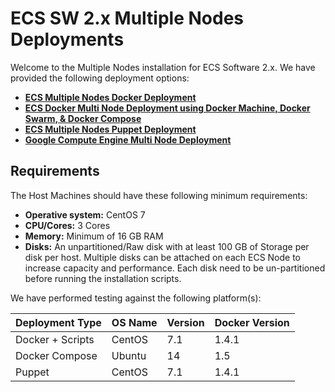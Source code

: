 # ECS SW 2.x Multiple Nodes Deployments

Welcome to the Multiple Nodes installation for ECS Software 2.x. We have provided the following deployment options: 


- **[ECS Multiple Nodes Docker Deployment](https://github.com/EMCECS/ECS-CommunityEdition/blob/master/Documentation/ECS-MultiNode-Instructions.md "ECS Multiple Node Docker Deployment Information")**
- **[ECS Docker Multi Node Deployment using Docker Machine, Docker Swarm, & Docker Compose](https://github.com/emccode/ecs-dockerswarm/ "ECS Docker Multi Node Deployment using Docker Machine, Docker Swarm, & Docker Compose Deployment Information")**
- **[ECS Multiple Nodes Puppet Deployment](https://github.com/EMCECS/ECS-CommunityEdition/blob/master/Documentation/ECS-MultiNode-Puppet-Instructions.md "ECS Multiple Node Puppet Deployment Information")**
- **[Google Compute Engine Multi Node Deployment](https://github.com/EMCECS/ECS-CommunityEdition/blob/master/Documentation/ECS-GCE-MultiNode-Instructions.md "ECS GCE Deployment Information")**


## Requirements

The Host Machines should have these following minimum requirements: 

- **Operative system:** CentOS 7
- **CPU/Cores:** 3 Cores
- **Memory:** Minimum of 16 GB RAM
- **Disks:** An unpartitioned/Raw disk with at least 100 GB of Storage per disk per host. Multiple disks can be attached on each ECS Node to increase capacity and performance. Each disk need to be un-partitioned before running the installation scripts.

We have performed testing against the following platform(s): 

|Deployment Type | OS Name | Version | Docker Version |
|----------------|-------|---------|----------------|
| Docker + Scripts |CentOS	| 7.1	  | 1.4.1          |
| Docker Compose |Ubuntu	| 14	  | 1.5          |
| Puppet |CentOS	| 7.1	  | 1.4.1          |
